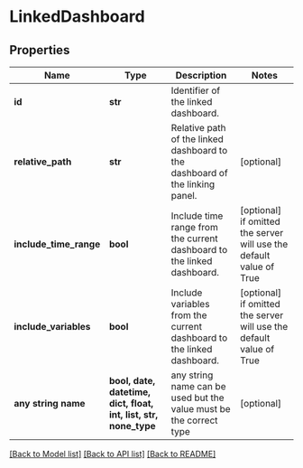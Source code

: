 # LinkedDashboard


## Properties
Name | Type | Description | Notes
------------ | ------------- | ------------- | -------------
**id** | **str** | Identifier of the linked dashboard. | 
**relative_path** | **str** | Relative path of the linked dashboard to the dashboard of the linking panel. | [optional] 
**include_time_range** | **bool** | Include time range from the current dashboard to the linked dashboard. | [optional]  if omitted the server will use the default value of True
**include_variables** | **bool** | Include variables from the current dashboard to the linked dashboard. | [optional]  if omitted the server will use the default value of True
**any string name** | **bool, date, datetime, dict, float, int, list, str, none_type** | any string name can be used but the value must be the correct type | [optional]

[[Back to Model list]](../README.md#documentation-for-models) [[Back to API list]](../README.md#documentation-for-api-endpoints) [[Back to README]](../README.md)


